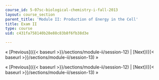 ```yaml
---
course_id: 5-07sc-biological-chemistry-i-fall-2013
layout: course_section
parent_title: 'Module II: Production of Energy in the Cell'
title: Exam II
type: course
uid: c431fa758140b28e88c83b8f6fb38d3e

---
```


« [Previous]({{< baseurl >}}/sections/module-ii/session-12) | [Next]({{< baseurl >}}/sections/module-ii/session-13) »

« [Previous]({{< baseurl >}}/sections/module-ii/session-12) | [Next]({{< baseurl >}}/sections/module-ii/session-13) »